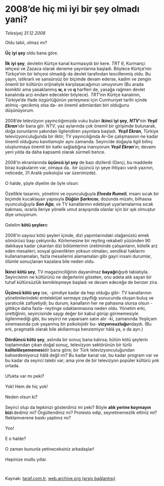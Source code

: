 # 2008’de hiç mi iyi bir şey olmadı yani?

*Telesiyej 31.12.2008*

<div class="taraf_structure_2col_1zq">
<div class="margen_n">



 <p>Oldu tabii, olmaz mı?<b> <br/><br/>Üç</b> <b>iyi şey</b> oldu bana göre.<b> <br/><br/>İlk</b> <b>iyi şey</b>, devletin Kürtçe kanal kurmasıydı bir kere. <i>TRT 6</i>, Kurmançi lehçesi ve Zazaca olarak deneme yayınlarına başladı. Böylece Kürtçe’nin Türkçe’nin bir lehçesi olmadığı da devlet tarafından tescillenmiş oldu. Bu yayın, istikrarlı ve sansürsüz bir biçimde devam ederse, kadim ve zengin önemli bir kültürün orijinaliyle karşılaşacağımızı umuyorum (Bu arada komiktir ama yasaklanmış <b>w, x </b>ve<b> q</b> harfleri de, yasağa rağmen devlet kanalında arzı endam edecekler böylece). <i>TRT</i>’nin Kürtçe kanalının, Türkiye’de ifade özgürlüğünün yerleşmesi için Cumhuriyet tarihi içinde atılmış -gecikmiş olsa da- en önemli adımlardan biri olduğunu düşünüyorum. <br/><br/>2008’de televizyon yayıncılığımızda vuku bulan <b>ikinci</b> <b>iyi şey</b>, <b><i>NTV</i></b>’nin <b><i>Yeşil Ekran</i></b>’ıdır bana gör. <i>NTV</i>, yaz aylarında çok önemli bir girişimde bulunarak, doğa sorunlarını yakından ilgilendiren yayınlara başladı. <b><i>Yeşil Ekran</i></b>, Türkiye televizyonculuğunda bir ilktir; TV yayıncılığında Ar-Ge çalışmasının ne kadar önemli olduğunu kanıtlamıştır aynı zamanda. Seyircide doğayla ilgili bilinç oluşturmaya önemli bir katkı sağladığına inanıyorum <b><i>Yeşil Ekran</i></b>’ın; devamı yeni yılda da daha kapsamlı olarak sürmeli bence. <br/><br/>2008’in ekranlarında <b>üçüncü iyi şey</b> de bazı dizilerdi (Gerçi, bu maddede biraz kuşkularım var, olmaya da.. bir üçüncü iyi şeye ihtiyacı vardı yazının, neticede, 31 Aralık psikolojisi var üzerimizde). <br/><br/>O halde, şöyle diyelim de öyle olsun: <br/><br/>Özellikle tasarımı, yönetimi ve oyunculuğuyla <b><i>Elveda Rumeli</i></b>, insanı sıcak bir biçimde kucaklayan yapısıyla <b><i>Düğün Şarkıcısı</i></b>, dozunda mizahı, bilhassa oyunculuğuyla <b><i>Son Ağa</i></b>, ve TV kanallarının edebiyat uyarlamalarına sıcak bakması, ısrarla ileriye yönelik umut arayışında olanlar için bir ışık olmuştur diye umuyorum. <br/><br/>Gelelim <b>kötü şeyler</b>e: <br/><br/>2008’in sayısız kötü şeyleri içinde, dizi yapımlarındaki olağanüstü emek sömürüsü başı çekiyordu. Körlemesine bir reyting rekabeti yüzünden 90 dakikaya kadar çıkarılan dizi bölümlerinin üretiminde çalışanların, kölelik arz eden mesaileri; sosyal güvenlikten yoksun olmaları, sendikal haklarını kullanamamaları, fazla mesailerini alamamaları gibi gayri insani durumlar, ölümle sonuçlanan kazalara bile neden oldu. <b><br/><br/>İkinci kötü şey</b>, TV magazinciliğinin dayanılmaz <b>bayağı</b>lığıydı tabiatıyla. Seyircisinin ne kültürünü ne değerlerini gözeten, onu adeta alık sayan bir tuhaf kültürsüzlük kemikleşmeye başladı ve devam edeceğe de benzer zira. <b><br/><br/>Üçüncü kötü şey</b> ise, -şimdiye kadar da hep olduğu gibi- TV kanallarının yönetimlerindeki entelektüel sermaye zayıflığı sonucunda oluşan buluş ve yaratıcılık zafiyetiydi; bu durum, kanalların her ne pahasına olursa olsun -gittikçe daha fazla- reytinge odaklanmasına neden oldu. Yönetim erki, ürettiğinin, seyircisinde saygı değer bir kabul görüp görmemesiyle ilgilenmediği gibi, bu seyirci ne yaparsam satın alır -ki, zamanında Yeşilçam sinemasında çok yaşanmış bir psikolojidir bu- <b>vizyonsuzluğu</b>ndaydı. (Bu erk, pragmatik olarak bile akıllanmışa benzemiyor hâlâ ya, o da ayrı.)<b> <br/><br/>Dördüncü kötü şey</b>, aslında bir sonuç bana kalırsa; bütün kötü şeylerin toplamından çıkan doğal sonuç, televizyon sektörünün bir türlü <b>kalitelileşememesi</b>dir bana göre; bir Türk televizyonculuğundan bahsedemiyoruz hâlâ değil mi? Bu kadar kanal var, bu kadar program var ve bu kadar da seyirci talebi var; ama yine de bir televizyon popüler kültürü yok ortada. <br/><br/>Ufukta var mı peki? <br/><br/>Yok! Hem de hiç yok! <br/><br/>Neden olsun ki? <br/><br/>Seyirci olup da tepkinizi gösterdiniz mi peki? Böyle <b>alık yerine koymayın bizi </b>dediniz mi? Örgütlendiniz mi? Protesto edip, seyretmemezlik ettiniz mi? Reklamverene baskı yaptınız mı? <br/><br/>Yoo! <br/><br/>E o halde? <br/><br/>O zaman bununla yetineceksiniz arkadaşlar! <br/><br/>Hepinize mutlu yıllar.</p>

<br/>


<div id="taraf_not">
</div>

</div>


</div>

Kaynak: [taraf.com.tr](http://taraf.com.tr:80/makale/3353.htm), [web.archive.org (arşiv bağlantısı)](http://web.archive.org/web/20090124002002/http://taraf.com.tr:80/makale/3353.htm)

